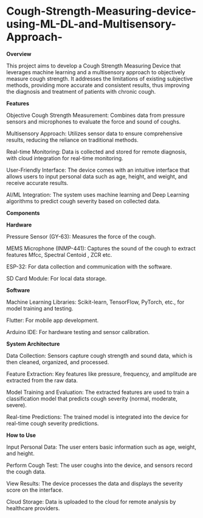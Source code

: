 # Cough-Strength-Measuring-device-using-ML-DL-and-Multisensory-Approach-

**Overview**

This project aims to develop a Cough Strength Measuring Device that leverages machine learning and a multisensory approach to objectively measure cough strength. It addresses the limitations of existing subjective methods, providing more accurate and consistent results, thus improving the diagnosis and treatment of patients with chronic cough.

**Features**

Objective Cough Strength Measurement: Combines data from pressure sensors and microphones to evaluate the force and sound of coughs.

Multisensory Approach: Utilizes sensor data to ensure comprehensive results, reducing the reliance on traditional methods.

Real-time Monitoring: Data is collected and stored for remote diagnosis, with cloud integration for real-time monitoring.

User-Friendly Interface: The device comes with an intuitive interface that allows users to input personal data such as age, height, and weight, and receive accurate results.

AI/ML Integration: The system uses machine learning and Deep Learning algorithms to predict cough severity based on collected data.

**Components**

**Hardware**

Pressure Sensor (GY-63): Measures the force of the cough.

MEMS Microphone (INMP-441): Captures the sound of the cough to extract features Mfcc, Spectral Centoid , ZCR etc.

ESP-32: For data collection and communication with the software.

SD Card Module: For local data storage.

**Software**

Machine Learning Libraries: Scikit-learn, TensorFlow, PyTorch, etc., for model training and testing.

Flutter: For mobile app development.

Arduino IDE: For hardware testing and sensor calibration.

**System Architecture**

Data Collection: Sensors capture cough strength and sound data, which is then cleaned, organized, and processed.

Feature Extraction: Key features like pressure, frequency, and amplitude are extracted from the raw data.

Model Training and Evaluation: The extracted features are used to train a classification model that predicts cough severity (normal, moderate, severe).

Real-time Predictions: The trained model is integrated into the device for real-time cough severity predictions.

**How to Use**

Input Personal Data: The user enters basic information such as age, weight, and height.

Perform Cough Test: The user coughs into the device, and sensors record the cough data.

View Results: The device processes the data and displays the severity score on the interface.

Cloud Storage: Data is uploaded to the cloud for remote analysis by healthcare providers.

